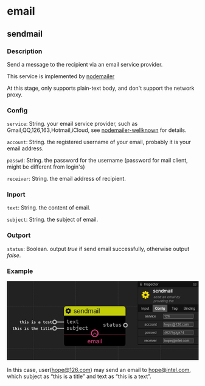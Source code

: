 email
================
## sendmail

### Description

Send a message to the recipient via an email service provider.

This service is implemented by [nodemailer](https://github.com/nodemailer/nodemailer)

At this stage, only supports plain-text body, and don't support the network proxy.

### Config

`service`: String. your email service provider, such as Gmail,QQ,126,163,Hotmail,iCloud, see [nodemailer-wellknown](https://github.com/nodemailer/nodemailer-wellknown/blob/master/services.json) for details.

`account`: String. the registered username of your email, probably it is your email address.

`passwd`: String. the password for the username (password for mail client, might be different from login's)

`receiver`: String. the email address of recipient.

### Inport

`text`: String. the content of email.

`subject`: String. the subject of email.

### Outport

`status`: Boolean. output *true* if send email successfully, otherwise output *false*.

### Example

![](./pic/email.jpg)

In this case, user(hope@126.com) may send an email to hope@intel.com, which subject as “this is a title” and text as “this is a text”.
